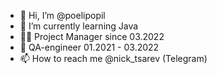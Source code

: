 - 👋 Hi, I’m @poelipopil
- 🌱 I’m currently learning Java
- 👨‍💼 Project Manager since 03.2022
- 🐞 QA-engineer 01.2021 - 03.2022
- 📫 How to reach me @nick_tsarev (Telegram)

<!---
poelipopil/poelipopil is a ✨ special ✨ repository because its `README.md` (this file) appears on your GitHub profile.
You can click the Preview link to take a look at your changes.
--->
